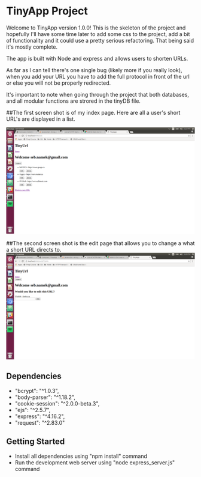 # TinyApp Project

Welcome to TinyApp version 1.0.0! This is the skeleton of the project and hopefully I'll have some time later to add some css to the project, add a bit of functionality and it could use a pretty serious refactoring. That being said it's mostly complete.

The app is built with Node and express and allows users to shorten URLs.

As far as I can tell there's one single bug (likely more if you really look), when you add your URL you have to add the full protocol in front of the url or else you will not be properly redirected.

It's important to note when going through the project that both databases, and all modular functions are strored in the tinyDB file.

##The first screen shot is of my index page. Here are all a user's short URL's are displayed in a list.

![](https://github.com/SebCodesStuff/tiny_url/blob/master/docs/Index.png?raw=true)

##The second screen shot is the edit page that allows you to change a what a short URL directs to.
![](https://github.com/SebCodesStuff/tiny_url/blob/master/docs/edit-page.png?raw=true)


## Dependencies
 -  "bcrypt": "^1.0.3",
 -  "body-parser": "^1.18.2",
 -  "cookie-session": "^2.0.0-beta.3",
 -  "ejs": "^2.5.7",
 -  "express": "^4.16.2",
 -  "request": "^2.83.0"

 ## Getting Started

 -  Install all dependencies using "npm install" command
 -  Run the development web server using "node express_server.js" command
